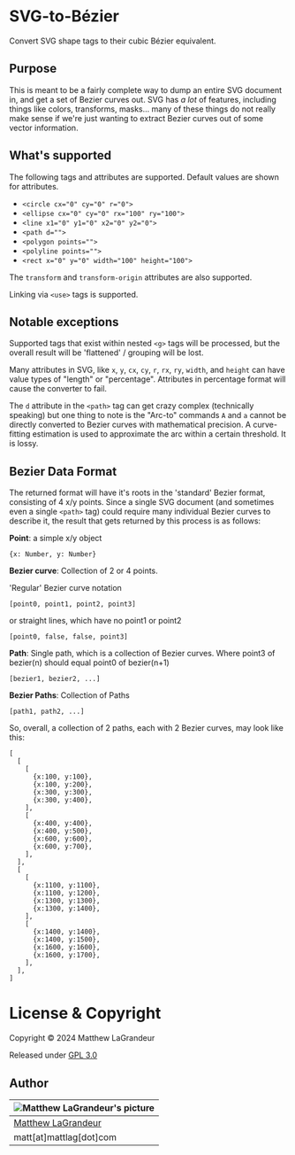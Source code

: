# SVG-to-Bézier

Convert SVG shape tags to their cubic Bézier equivalent.

## Purpose

This is meant to be a fairly complete way to dump an entire
SVG document in, and get a set of Bezier curves out. SVG has _a lot_ of features,
including things like colors, transforms, masks... many of these things do not really
make sense if we're just wanting to extract Bezier curves out of some vector information.

## What's supported

The following tags and attributes are supported. Default values are shown for attributes.

- `<circle cx="0" cy="0" r="0">`
- `<ellipse cx="0" cy="0" rx="100" ry="100">`
- `<line x1="0" y1="0" x2="0" y2="0">`
- `<path d="">`
- `<polygon points="">`
- `<polyline points="">`
- `<rect x="0" y="0" width="100" height="100">`

The `transform` and `transform-origin` attributes are also supported.

Linking via `<use>` tags is supported.

## Notable exceptions

Supported tags that exist within nested `<g>` tags will be processed, but the
overall result will be 'flattened' / grouping will be lost.

Many attributes in SVG, like `x`, `y`, `cx`, `cy`, `r`, `rx`, `ry`,
`width`, and `height` can have value types of "length" or "percentage". Attributes
in percentage format will cause the converter to fail.

The `d` attribute in the `<path>` tag can get crazy complex (technically speaking)
but one thing to note is the "Arc-to" commands `A` and `a` cannot be directly converted
to Bezier curves with mathematical precision. A curve-fitting estimation is used to
approximate the arc within a certain threshold. It is lossy.

## Bezier Data Format

The returned format will have it's roots in the 'standard' Bezier
format, consisting of 4 x/y points. Since a single SVG document
(and sometimes even a single `<path>` tag) could require many
individual Bezier curves to describe it, the result that gets
returned by this process is as follows:

**Point**: a simple x/y object

```
{x: Number, y: Number}
```

**Bezier curve**: Collection of 2 or 4 points.

'Regular' Bezier curve notation

```
[point0, point1, point2, point3]
```

or straight lines, which have no point1 or point2

```
[point0, false, false, point3]
```

**Path**: Single path, which is a collection of Bezier curves. Where point3 of bezier(n) should equal point0 of bezier(n+1)

```
[bezier1, bezier2, ...]
```

**Bezier Paths**: Collection of Paths

```
[path1, path2, ...]
```

So, overall, a collection of 2 paths, each with 2 Bezier curves, may look like this:

```
[
  [
    [
      {x:100, y:100},
      {x:100, y:200},
      {x:300, y:300},
      {x:300, y:400},
    ],
    [
      {x:400, y:400},
      {x:400, y:500},
      {x:600, y:600},
      {x:600, y:700},
    ],
  ],
  [
    [
      {x:1100, y:1100},
      {x:1100, y:1200},
      {x:1300, y:1300},
      {x:1300, y:1400},
    ],
    [
      {x:1400, y:1400},
      {x:1400, y:1500},
      {x:1600, y:1600},
      {x:1600, y:1700},
    ],
  ],
]
```

# License & Copyright

Copyright © 2024 Matthew LaGrandeur

Released under [GPL 3.0](https://www.gnu.org/licenses/gpl-3.0-standalone.html)

## Author

| ![Matthew LaGrandeur's picture](https://1.gravatar.com/avatar/f6f7b963adc54db7e713d7bd5f4903ec?s=70) |
| ---------------------------------------------------------------------------------------------------- |
| [Matthew LaGrandeur](http://mattlag.com/)                                                            |
| matt[at]mattlag[dot]com                                                                              |

